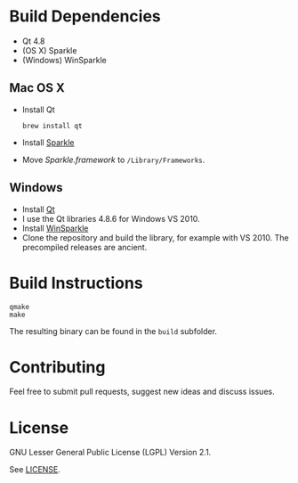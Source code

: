 # Build Dependencies

* Qt 4.8
* (OS X) Sparkle
* (Windows) WinSparkle

## Mac OS X

* Install Qt
  ```
  brew install qt
  ```

* Install [Sparkle](http://sparkle.andymatuschak.org/) 
 * Move _Sparkle.framework_ to ``/Library/Frameworks``.

## Windows

* Install [Qt](http://qt-project.org/downloads) 
 * I use the Qt libraries 4.8.6 for Windows VS 2010.
* Install [WinSparkle](https://github.com/vslavik/winsparkle) 
 * Clone the repository and build the library, for example with VS 2010. The precompiled releases are ancient.

# Build Instructions

```
qmake
make
```

The resulting binary can be found in the ``build`` subfolder.

# Contributing

Feel free to submit pull requests, suggest new ideas and discuss issues.

# License

GNU Lesser General Public License (LGPL) Version 2.1.

See [LICENSE](LICENSE).

